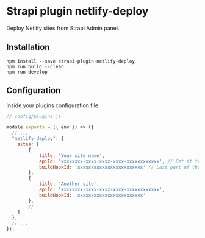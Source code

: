 # Strapi plugin netlify-deploy

Deploy Netlify sites from Strapi Admin panel.

## Installation

```
npm install --save strapi-plugin-netlify-deploy
npm run build --clean
npm run develop
```

## Configuration

Inside your plugins configuration file:

```javascript
// config/plugins.js

module.exports = ({ env }) => ({
  // ...
  "netlify-deploy": {
    sites: [
        {
            title: 'Your site name',
            apiId: 'xxxxxxxx-xxxx-xxxx-xxxx-xxxxxxxxxxxx', // Get it from Netlify site "General" settings
            buildHookId: 'xxxxxxxxxxxxxxxxxxxxxxxx' // Last part of the build hook URL (e.g. https://api.netlify.com/build_hooks/xxxxxxxxxxxxxxxxxxxxxxxx)
        },
        {
            title: 'Another site',
            apiId: 'xxxxxxxx-xxxx-xxxx-xxxx-xxxxxxxxxxxx',
            buildHookId: 'xxxxxxxxxxxxxxxxxxxxxxxx' 
        },
        // ...
    ]
  },
  // ...
});
```